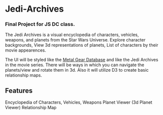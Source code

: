 # Jedi-Archives
### Final Project for JS DC class. 

The Jedi Archives is a visual encyclopedia of characters, vehicles, weapons, and planets from the Star Wars Universe. Explore character backgrounds, View 3d representations of planets, List of characters by their movie appearences. 

The UI will be styled like the [Metal Gear Database](https://www.youtube.com/watch?v=73o3GqQ2AEk) and like the Jedi Archives in the movie series. There will be ways in which you can navigate the planets/view and rotate them in 3d. Also it will utilize D3 to create basic relationship maps. 

## Features 
Encyclopedia of Characters, Vehicles, Weapons
Planet Viewer (3d Planet Viewer)
Relationship Map
